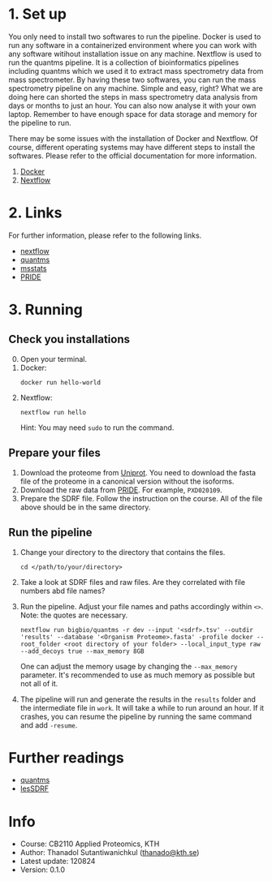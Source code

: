 # 1. Set up 

You only need to install two softwares to run the pipeline. Docker is used to run any software in a containerized environment where you can work with any software witihout installation issue on any machine. Nextflow is used to run the quantms pipeline. It is a collection of bioinformatics pipelines including quantms which we used it to extract mass spectrometry data from mass spectrometer. By having these two softwares, you can run the mass spectrometry pipeline on any machine. Simple and easy, right? What we are doing here can shorted the steps in mass spectrometry data analysis from days or months to just an hour. You can also now analyse it with your own laptop. Remember to have enough space for data storage and memory for the pipeline to run.

There may be some issues with the installation of Docker and Nextflow. Of course, different operating systems may have different steps to install the softwares. Please refer to the official documentation for more information.

1. [Docker](https://docs.docker.com/engine/install/)
2. [Nextflow](https://www.nextflow.io/docs/latest/install.html) 

# 2. Links 
For further information, please refer to the following links. 
- [nextflow](https://www.nextflow.io/)
- [quantms](https://docs.quantms.org/en/latest/) 
- [msstats](https://bioconductor.org/packages/release/bioc/html/MSstats.html) 
- [PRIDE](https://www.ebi.ac.uk/pride/archive/) 

# 3. Running 
## Check you installations 
0. Open your terminal.
1. Docker: 
    ```
    docker run hello-world
    ```
2. Nextflow: 
    ```
    nextflow run hello
    ``` 
    Hint: You may need `sudo` to run the command.
## Prepare your files
1. Download the proteome from [Uniprot](https://www.uniprot.org/). You need to download the fasta file of the proteome in a canonical version without the isoforms.
2. Download the raw data from [PRIDE](https://www.ebi.ac.uk/pride/archive/). For example, `PXD020109`. 
3. Prepare the SDRF file. Follow the instruction on the course. 
All of the file above should be in the same directory.

## Run the pipeline 
1. Change your directory to the directory that contains the files.

    ```
    cd </path/to/your/directory>
    ```
    
2. Take a look at SDRF files and raw files. Are they correlated with file numbers abd file names?
3. Run the pipeline. Adjust your file names and paths accordingly within `<>`. Note: the quotes are necessary.
    
    ```
    nextflow run bigbio/quantms -r dev --input '<sdrf>.tsv' --outdir 'results' --database '<Organism Proteome>.fasta' -profile docker --root_folder <root directory of your folder> --local_input_type raw --add_decoys true --max_memory 8GB
    ```
    One can adjust the memory usage by changing the `--max_memory` parameter. It's recommended to use as much memory as possible but not all of it.
4. The pipeline will run and generate the results in the `results` folder and the intermediate file in `work`. It will take a while to run around an hour. If it crashes, you can resume the pipeline by running the same command and add `-resume`.

# Further readings 

- [quantms](https://www.nature.com/articles/s41592-024-02343-1)
- [lesSDRF](https://www.nature.com/articles/s41467-023-42543-5/)

# Info 
- Course: CB2110 Applied Proteomics, KTH 
- Author: Thanadol Sutantiwanichkul (thanado@kth.se)
- Latest update: 120824
- Version: 0.1.0 